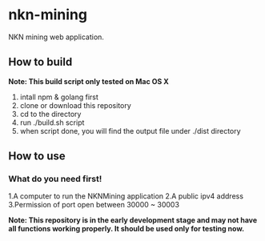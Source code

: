 # nkn-mining

NKN mining web application.

## How to build
**Note: This build script only tested on Mac OS X**
1. intall npm & golang first
2. clone or download this repository
3. cd to the directory
4. run ./build.sh script
5. when script done, you will find the output file under ./dist directory

## How to use
### What do you need first!
1.A computer to run the NKNMining application
2.A public ipv4 address
3.Permission of port open between 30000 ~ 30003


**Note: This repository is in the early development stage and may not have all
functions working properly. It should be used only for testing now.**
